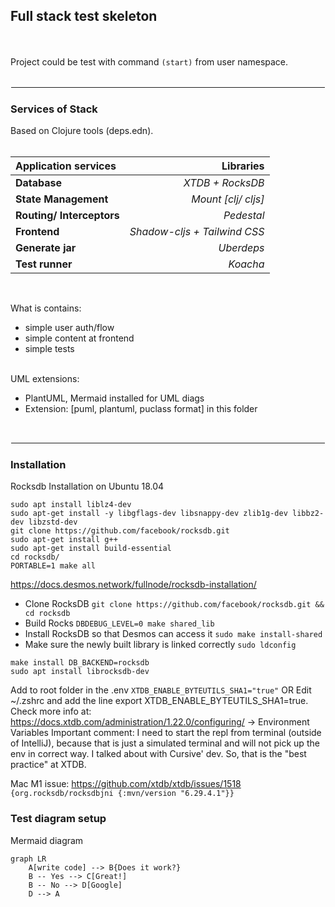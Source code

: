 ## Full stack test skeleton 

<BR><BR>
Project could be test with command `(start)` from user namespace.
<BR><BR>

<hr style="border:1px solid white">

### Services of Stack 
Based on Clojure tools (deps.edn).
<BR><BR>


| Application services | Libraries |
|:----|-------:|
|  **Database**  	|  _XTDB + RocksDB_ 	|
|  **State Management** 	|  _Mount [clj/ cljs]_	|
|   **Routing/ Interceptors** 	|  _Pedestal_ 	|
|   **Frontend** 	|  _Shadow-cljs + Tailwind CSS_	|
|   **Generate jar** 	|  _Uberdeps_ 	|
|   **Test runner** 	|  _Koacha_ 	|
<BR>

What is contains:

- simple user auth/flow
- simple content at frontend
- simple tests
  
<BR>
UML extensions:

- PlantUML, Mermaid installed for UML diags
- Extension: [puml, plantuml, puclass format] in this folder
  
<BR>
<hr style="border:1px solid white">


### Installation

Rocksdb Installation on Ubuntu 18.04

```shell
sudo apt install liblz4-dev
sudo apt-get install -y libgflags-dev libsnappy-dev zlib1g-dev libbz2-dev libzstd-dev
git clone https://github.com/facebook/rocksdb.git
sudo apt-get install g++
sudo apt-get install build-essential
cd rocksdb/
PORTABLE=1 make all
```

https://docs.desmos.network/fullnode/rocksdb-installation/

- Clone RocksDB `git clone https://github.com/facebook/rocksdb.git && cd rocksdb`
- Build Rocks `DBDEBUG_LEVEL=0 make shared_lib`
- Install RocksDB so that Desmos can access it `sudo make install-shared`
- Make sure the newly built library is linked correctly `sudo ldconfig`
  
```
make install DB_BACKEND=rocksdb
sudo apt install librocksdb-dev
```

Add to root folder in the .env `XTDB_ENABLE_BYTEUTILS_SHA1="true"`
OR Edit ~/.zshrc and add the line export XTDB_ENABLE_BYTEUTILS_SHA1=true.
Check more info at: https://docs.xtdb.com/administration/1.22.0/configuring/ -> Environment Variables
Important comment: I need to start the repl from terminal (outside of IntelliJ), because that is just 
a simulated terminal and will not pick up the env in correct way. I talked about with Cursive' dev.
So, that is the "best practice" at XTDB.

Mac M1 issue: https://github.com/xtdb/xtdb/issues/1518
`{org.rocksdb/rocksdbjni {:mvn/version "6.29.4.1"}}`

### Test diagram setup

Mermaid diagram
```mermaid
graph LR
    A[write code] --> B{Does it work?}
    B -- Yes --> C[Great!]
    B -- No --> D[Google]
    D --> A
```
